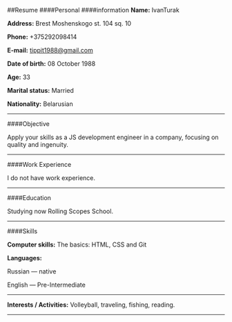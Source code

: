##Resume
####Personal
####information
 __Name:__  IvanTurak
 
 __Address:__ Brest Moshenskogo st. 104 sq. 10

__Phone:__  +375292098414              

__E-mail:__  tippit1988@gmail.com

__Date of birth:__ 08 October 1988

__Age:__ 33                     

__Marital status:__  Married

__Nationality:__ Belarusian 
___
####Objective

Apply your skills as a JS development engineer in a company, focusing on quality and ingenuity.
___

####Work Experience

I do not have work experience.

___

####Education

 Studying now
Rolling Scopes School.

___

####Skills

__Computer skills:__ The basics: HTML, CSS and Git

__Languages:__

Russian — native

English — Pre-Intermediate

___

__Interests / Activities:__ Volleyball, traveling, fishing, reading.

___
